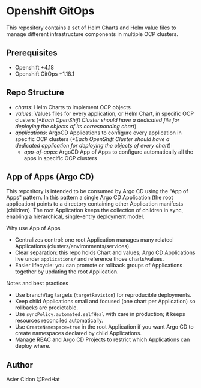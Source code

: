 # Openshift GitOps

This repository contains a set of Helm Charts and Helm value files to manage different infrastructure components in multiple OCP clusters.

## Prerequisites

- Openshift +4.18
- Openshift GitOps +1.18.1

## Repo Structure

- *charts*: Helm Charts to implement OCP objects 
- *values*: Values files for every application, or Helm Chart, in specific OCP clusters (_*Each OpenShift Cluster should have a dedicated file for deploying the objects of its corresponding chart_)
- *applications*: ArgoCD Applications to configure every application in specific OCP clusters (_*Each OpenShift Cluster should have a dedicated application for deploying the objects of every chart_)
  - *app-of-apps*: ArgoCD App of Apps to configure automatically all the apps in specific OCP clusters

## App of Apps (Argo CD)

This repository is intended to be consumed by Argo CD using the "App of Apps" pattern. In this pattern a single Argo CD Application (the root application) points to a directory containing other Application manifests (children). The root Application keeps the collection of children in sync, enabling a hierarchical, single-entry deployment model.

Why use App of Apps
- Centralizes control: one root Application manages many related Applications (clusters/environments/services).
- Clear separation: this repo holds Chart and values; Argo CD Applications live under `applications/` and reference those charts/values.
- Easier lifecycle: you can promote or rollback groups of Applications together by updating the root Application.

Notes and best practices
- Use branch/tag targets (`targetRevision`) for reproducible deployments.
- Keep child Applications small and focused (one chart per Application) so rollbacks are predictable.
- Use `syncPolicy.automated.selfHeal` with care in production; it keeps resources reconciled automatically.
- Use `CreateNamespace=true` in the root Application if you want Argo CD to create namespaces declared by child Applications.
- Manage RBAC and Argo CD Projects to restrict which Applications can deploy where.

## Author 

Asier Cidon @RedHat
